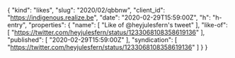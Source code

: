 {
  "kind": "likes",
  "slug": "2020/02/qbbnw",
  "client_id": "https://indigenous.realize.be",
  "date": "2020-02-29T15:59:00Z",
  "h": "h-entry",
  "properties": {
    "name": [
      "Like of @heyjulesfern's tweet"
    ],
    "like-of": [
      "https://twitter.com/heyjulesfern/status/1233068108358619136"
    ],
    "published": [
      "2020-02-29T15:59:00Z"
    ],
    "syndication": [
      "https://twitter.com/heyjulesfern/status/1233068108358619136"
    ]
  }
}

